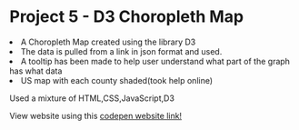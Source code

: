 # Project 5 - D3 Choropleth Map
<li> A Choropleth Map created using the library D3
<li> The data is pulled from a link in json format and used. 
<li> A tooltip has been made to help user understand what part of the graph has what data
<li> US map with each county shaded(took help online)

Used a mixture of HTML,CSS,JavaScript,D3

View website using this [codepen website link!](https://codepen.io/MuchuShiva/full/xbGrOjB)